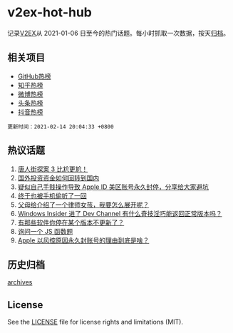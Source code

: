# v2ex-hot-hub

 记录[V2EX](https://www.v2ex.com/)从 2021-01-06 日至今的热门话题。每小时抓取一次数据，按天[归档](archives)。
 
 ## 相关项目

- [GitHub热榜](https://github.com/lonnyzhang423/github-hot-hub)
- [知乎热榜](https://github.com/lonnyzhang423/zhihu-hot-hub)
- [微博热榜](https://github.com/lonnyzhang423/weibo-hot-hub)
- [头条热榜](https://github.com/lonnyzhang423/toutiao-hot-hub)
- [抖音热榜](https://github.com/lonnyzhang423/douyin-hot-hub)


 `更新时间：2021-02-14 20:04:33 +0800`

## 热议话题

1. [唐人街探案 3 比尬更尬！](https://www.v2ex.com/t/753205)
1. [国外投资资金如何回转到国内](https://www.v2ex.com/t/753215)
1. [疑似自己手贱操作导致 Apple ID 美区账号永久封停，分享给大家避坑](https://www.v2ex.com/t/753227)
1. [终于也被手机偷听了一回](https://www.v2ex.com/t/753220)
1. [父母给介绍了一个律师女孩，我要怎么展开呢？](https://www.v2ex.com/t/753263)
1. [Windows Insider 进了 Dev Channel 有什么奇技淫巧能返回正常版本吗？](https://www.v2ex.com/t/753211)
1. [有那些软件你停在某个版本不更新了？](https://www.v2ex.com/t/753273)
1. [询问一个 JS 函数题](https://www.v2ex.com/t/753236)
1. [Apple 以风控原因永久封账号的理由到底是啥？](https://www.v2ex.com/t/753265)

## 历史归档

[archives](archives)

## License

See the [LICENSE](LICENSE) file for license rights and limitations (MIT).
